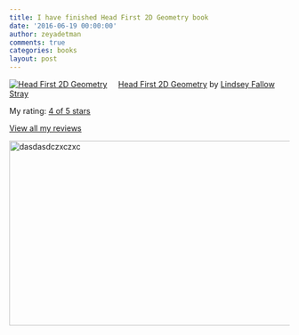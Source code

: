 ```yaml
---
title: I have finished Head First 2D Geometry book
date: '2016-06-19 00:00:00'
author: zeyadetman
comments: true
categories: books
layout: post
---
```

<a style="float:left;padding-right:20px;" href="https://www.goodreads.com/book/show/6884021-head-first-2d-geometry"><img src="https://d.gr-assets.com/books/1328835032m/6884021.jpg" alt="Head First 2D Geometry" border="0" /></a><a href="https://www.goodreads.com/book/show/6884021-head-first-2d-geometry">Head First 2D Geometry</a> by <a href="https://www.goodreads.com/author/show/5776215.Lindsey_Fallow_Stray">Lindsey Fallow Stray</a>

My rating: <a href="https://www.goodreads.com/review/show/1637546333">4 of 5 stars</a>


<a href="https://www.goodreads.com/review/list/21727682-zeyad-etman">View all my reviews</a>

 

<img class="alignnone size-full wp-image-1337 img-fluid" src="https://zeyadetman.files.wordpress.com/2016/06/dasdasdczxczxc.jpg" alt="dasdasdczxczxc" width="576" height="332" />